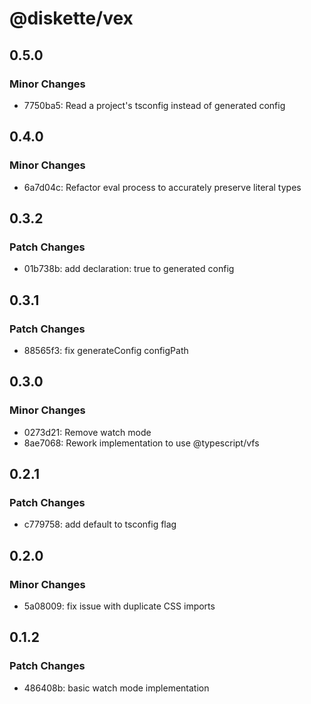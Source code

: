 # @diskette/vex

## 0.5.0

### Minor Changes

- 7750ba5: Read a project's tsconfig instead of generated config

## 0.4.0

### Minor Changes

- 6a7d04c: Refactor eval process to accurately preserve literal types

## 0.3.2

### Patch Changes

- 01b738b: add declaration: true to generated config

## 0.3.1

### Patch Changes

- 88565f3: fix generateConfig configPath

## 0.3.0

### Minor Changes

- 0273d21: Remove watch mode
- 8ae7068: Rework implementation to use @typescript/vfs

## 0.2.1

### Patch Changes

- c779758: add default to tsconfig flag

## 0.2.0

### Minor Changes

- 5a08009: fix issue with duplicate CSS imports

## 0.1.2

### Patch Changes

- 486408b: basic watch mode implementation
